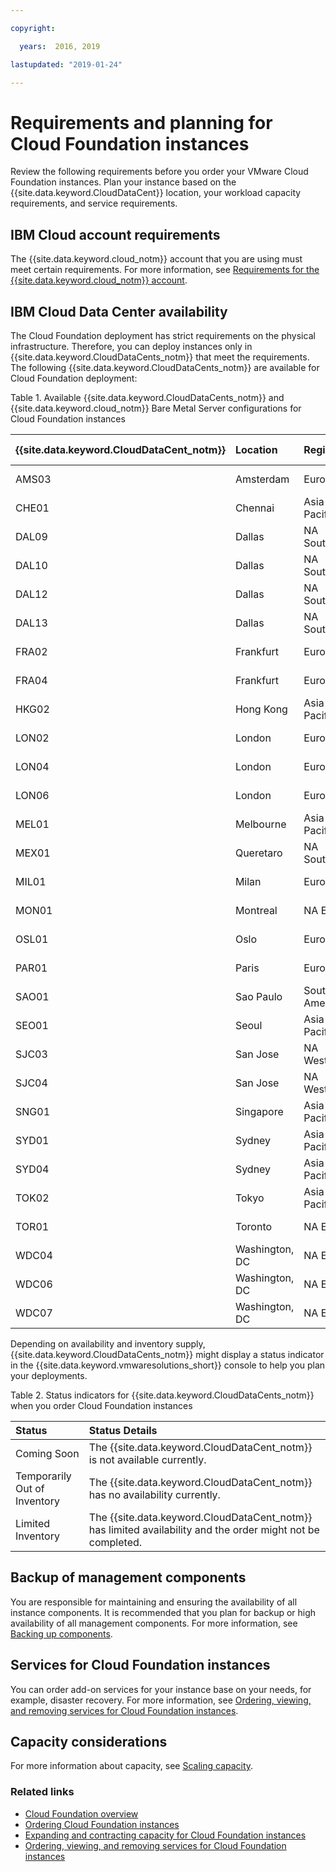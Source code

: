 ```yaml
---

copyright:

  years:  2016, 2019

lastupdated: "2019-01-24"

---
```


# Requirements and planning for Cloud Foundation instances

Review the following requirements before you order your VMware Cloud Foundation instances. Plan your instance based on the {{site.data.keyword.CloudDataCent}} location, your workload capacity requirements, and service requirements.

## IBM Cloud account requirements

The {{site.data.keyword.cloud_notm}} account that you are using must meet certain requirements. For more information, see [Requirements for the {{site.data.keyword.cloud_notm}} account](/docs/services/vmwaresolutions/vmonic?topic=vmware-solutions-requirements-for-the-ibm-cloud-infrastructure-account).

## IBM Cloud Data Center availability

The Cloud Foundation deployment has strict requirements on the physical infrastructure. Therefore, you can deploy instances only in {{site.data.keyword.CloudDataCents_notm}} that meet the requirements. The following {{site.data.keyword.CloudDataCents_notm}} are available for Cloud Foundation deployment:

Table 1. Available {{site.data.keyword.CloudDataCents_notm}} and {{site.data.keyword.cloud_notm}} Bare Metal Server configurations for Cloud Foundation instances

| {{site.data.keyword.CloudDataCent_notm}} | Location | Region | Server configurations |
|:----------------------|:---------|:-------|:----------------------|
| AMS03 | Amsterdam | Europe | Skylake, Broadwell |
| CHE01 | Chennai | Asia-Pacific | Skylake, Broadwell |
| DAL09 | Dallas | NA South | Skylake, Broadwell |
| DAL10 | Dallas | NA South | Skylake, Broadwell |
| DAL12 | Dallas | NA South | Skylake, Broadwell |
| DAL13 | Dallas | NA South | Skylake, Broadwell |
| FRA02 | Frankfurt | Europe | Skylake, Broadwell |
| FRA04 | Frankfurt | Europe | Skylake, Broadwell |
| HKG02 | Hong Kong | Asia-Pacific | Skylake, Broadwell |
| LON02 | London | Europe | Skylake, Broadwell |
| LON04 | London | Europe | Skylake, Broadwell |
| LON06 | London | Europe | Skylake, Broadwell |
| MEL01 | Melbourne | Asia-Pacific | Skylake, Broadwell |
| MEX01 | Queretaro | NA South | Skylake, Broadwell |
| MIL01 | Milan | Europe | Skylake, Broadwell |
| MON01 | Montreal | NA East | Skylake, Broadwell |
| OSL01 | Oslo | Europe | Skylake, Broadwell |
| PAR01 | Paris | Europe | Skylake, Broadwell |
| SAO01 | Sao Paulo | South America | Skylake, Broadwell |
| SEO01 | Seoul | Asia-Pacific | Skylake, Broadwell |
| SJC03 | San Jose | NA West | Skylake, Broadwell |
| SJC04 | San Jose | NA West | Skylake, Broadwell |
| SNG01 | Singapore | Asia-Pacific | Skylake, Broadwell |
| SYD01 | Sydney | Asia-Pacific | Skylake, Broadwell |
| SYD04 | Sydney | Asia-Pacific | Skylake, Broadwell |
| TOK02 | Tokyo | Asia-Pacific | Skylake, Broadwell |
| TOR01 | Toronto | NA East | Skylake, Broadwell |
| WDC04 | Washington, DC | NA East | Skylake, Broadwell |
| WDC06 | Washington, DC | NA East | Skylake, Broadwell |
| WDC07 | Washington, DC | NA East | Skylake, Broadwell |

Depending on availability and inventory supply, {{site.data.keyword.CloudDataCents_notm}} might display a status indicator in the {{site.data.keyword.vmwaresolutions_short}} console to help you plan your deployments.

Table 2. Status indicators for {{site.data.keyword.CloudDataCents_notm}} when you order Cloud Foundation instances

| Status | Status Details |
|:------------------------------|:--------------------------------------------------|
| Coming Soon                   | The {{site.data.keyword.CloudDataCent_notm}} is not available currently. |
| Temporarily Out of Inventory  | The {{site.data.keyword.CloudDataCent_notm}} has no availability currently. |
| Limited Inventory             | The {{site.data.keyword.CloudDataCent_notm}} has limited availability and the order might not be completed. |

## Backup of management components

You are responsible for maintaining and ensuring the availability of all instance components. It is recommended that you plan for backup or high availability of all management components. For more information, see [Backing up components](/docs/services/vmwaresolutions/archiref/solution?topic=vmware-solutions-backing-up-components).

## Services for Cloud Foundation instances

You can order add-on services for your instance base on your needs, for example, disaster recovery. For more information, see [Ordering, viewing, and removing services for Cloud Foundation instances](/docs/services/vmwaresolutions/sddc?topic=vmware-solutions-ordering-viewing-and-removing-services-for-cloud-foundation-instances).

## Capacity considerations

For more information about capacity, see [Scaling capacity](/docs/services/vmwaresolutions/archiref/solution?topic=vmware-solutions-scaling-capacity).

### Related links

* [Cloud Foundation overview](/docs/services/vmwaresolutions/sddc?topic=vmware-solutions-cloud-foundation-overview)
* [Ordering Cloud Foundation instances](/docs/services/vmwaresolutions/sddc?topic=vmware-solutions-ordering-cloud-foundation-instances)
* [Expanding and contracting capacity for Cloud Foundation instances](/docs/services/vmwaresolutions/sddc?topic=vmware-solutions-expanding-and-contracting-capacity-for-cloud-foundation-instances)
* [Ordering, viewing, and removing services for Cloud Foundation instances](/docs/services/vmwaresolutions/sddc?topic=vmware-solutions-ordering-viewing-and-removing-services-for-cloud-foundation-instances)
